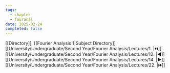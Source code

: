 ```yaml
---
tags:
  - chapter
  - fouranal
date: 2025-02-24
completed: false
---
```

[[Directory]], [[Fourier Analysis 1|Subject Directory]]
[[University/Undergraduate/Second Year/Fourier Analysis/Lectures/1. |🞀🞀]] [[University/Undergraduate/Second Year/Fourier Analysis/Lectures/12. |◀]] [[University/Undergraduate/Second Year/Fourier Analysis/Lectures/14. |▶]] [[University/Undergraduate/Second Year/Fourier Analysis/Lectures/22. |🞂🞂]]
# 
## 
### 